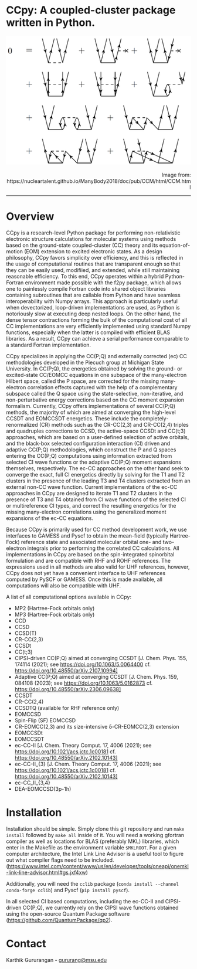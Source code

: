 
# CCpy: A coupled-cluster package written in Python.
![image](docs/assets/img/Diagrams-CCD.png)
<p style="text-align: right;">Image from: https://nucleartalent.github.io/ManyBody2018/doc/pub/CCM/html/CCM.html</p>

---
# Overview
CCpy is a research-level Python package for performing non-relativistic electronic structure calculations for molecular systems 
using methods based on the ground-state coupled-cluster (CC) theory and its equation-of-motion (EOM) extension
to excited electronic states. As a design philosophy, CCpy favors simplicity over efficiency, and this is reflected in the
usage of computational routines that are transparent enough so that they can be easily used, modifiied, and extended, while 
still maintaining reasonable efficiency. To this end, CCpy operates within a hybrid Python-Fortran environment made possible
with the f2py package, which allows one to painlessly compile Fortran code into shared object libraries containing subroutines
that are callable from Python and have seamless interoperability with Numpy arrays. This approach is particularly useful when
devectorized, loop-driven implementations are used, as Python is notoriously slow at executing deep nested loops. On the other
hand, the dense tensor contractions forming the bulk of the computational cost of all CC implementations are very efficiently
implemented using standard Numpy functions, especially when the latter is compiled with efficient BLAS libraries. As a result, CCpy
can achieve a serial performance comparable to a standard Fortran implementation. 

CCpy specializes in applying the CC(P;Q) and externally corrected (ec) CC methodologies developed in the Piecuch group at Michigan State University.
In CC(P;Q), the energetics obtained by solving the ground- or excited-state CC/EOMCC equations in
one subspace of the many-electron Hilbert space, called the P space, are corrected for the missing many-electron correlation
effects captured with the help of a complementary subspace called the Q space using the state-selective, non-iterative,
and non-perturbative energy corrections based on the CC moment expansion formalism. Currently, CCpy offers implementations
of several CC(P;Q) methods, the majority of which are aimed at converging the high-level CCSDT and EOMCCSDT energetics. 
These include the completely-renormalized (CR) methods such as the CR-CC(2,3) and CR-CC(2,4) triples and quadruples 
corrections to CCSD, the
active-space CCSDt and CC(t;3) approaches, which are based on a user-defined selection of active orbitals, and the black-box 
selected configuration interaction (CI) driven and adaptive CC(P;Q) methodologies, which construct the P and Q spaces 
entering the CC(P;Q) computations using information extracted from selected CI wave functions or the adaptive CC(P;Q) moment 
expansions themselves, respectively. The ec-CC approaches on the other hand seek to converge the exact, full CI energetics
directly by solving for the T1 and T2 clusters in the presence of the leading T3 and T4 clusters extracted from an
external non-CC wave function. Current implementations of the ec-CC approaches in CCpy are designed to iterate T1 and T2 clusters 
in the presence of T3 and T4 obtained from CI wave functions of the selected CI or multireference CI types, and correct the resulting
energetics for the missing many-electron correlations using the generalized moment expansions of the ec-CC equations.

Because CCpy is primarily used for CC method development work, we use interfaces to GAMESS and Pyscf to obtain the mean-field (typically Hartree-Fock)
reference state and associated molecular orbital one- and two-electron integrals prior to performing the correlated CC calculations. All implementations
in CCpy are based on the spin-integrated spinorbital formulation and are compatible with RHF and ROHF references. The expressions
used in all methods are also valid for UHF references, however, CCpy does not yet have a convenient interface to UHF references computed
by PySCF or GAMESS. Once this is made available, all computations will also be compatible with UHF.

A list of all computational options available in CCpy:
  - MP2 (Hartree-Fock orbitals only)
  - MP3 (Hartree-Fock orbitals only)
  - CCD
  - CCSD
  - CCSD(T)
  - CR-CC(2,3)
  - CCSDt
  - CC(t;3)
  - CIPSI-driven CC(P;Q) aimed at converging CCSDT [J. Chem. Phys. 155, 174114 (2021); see https://doi.org/10.1063/5.0064400 cf. 
https://doi.org/10.48550/arXiv.2107.10994]
  - Adaptive CC(P;Q) aimed at converging CCSDT [J. Chem. Phys. 159, 084108 (2023); see https://doi.org/10.1063/5.0162873 cf.
https://doi.org/10.48550/arXiv.2306.09638]
  - CCSDT
  - CR-CC(2,4)
  - CCSDTQ (available for RHF reference only)
  - EOMCCSD
  - Spin-Flip (SF) EOMCCSD
  - CR-EOMCC(2,3) and its size-intensive δ-CR-EOMCC(2,3) extension
  - EOMCCSDt
  - EOMCCSDT
  - ec-CC-II [J. Chem. Theory Comput. 17, 4006 (2021); see https://doi.org/10.1021/acs.jctc.1c00181 cf. 
https://doi.org/10.48550/arXiv.2102.10143]
  - ec-CC-II_{3} [J. Chem. Theory Comput. 17, 4006 (2021); see https://doi.org/10.1021/acs.jctc.1c00181 cf. 
https://doi.org/10.48550/arXiv.2102.10143]
  - ec-CC_II_{3,4} 
  - DEA-EOMCCSD(3p-1h)
  
# Installation
Installation should be simple. Simply clone this git repository and run `make install` followed by `make all` inside of it. You will
need a working gfortran compiler as well as locations for BLAS (preferably MKL) libraries, which enter in the Makefile as the environment
variable `$MKLROOT`. For a given computer architecture, the Intel Link Line Advisor is a useful tool to figure out what compiler flags need to be included.
(https://www.intel.com/content/www/us/en/developer/tools/oneapi/onemkl-link-line-advisor.html#gs.jxf4xw)

Additionally, you will need the `cclib` package (`conda install --channel conda-forge cclib`) and Pyscf (`pip install pyscf`).

In all selected CI based computations, including the ec-CC-II and CIPSI-driven CC(P;Q), we currently rely on the CIPSI wave functions obtained 
using the open-source Quantum Package software (https://github.com/QuantumPackage/qp2).

# Contact
Karthik Gururangan - gururang@msu.edu
